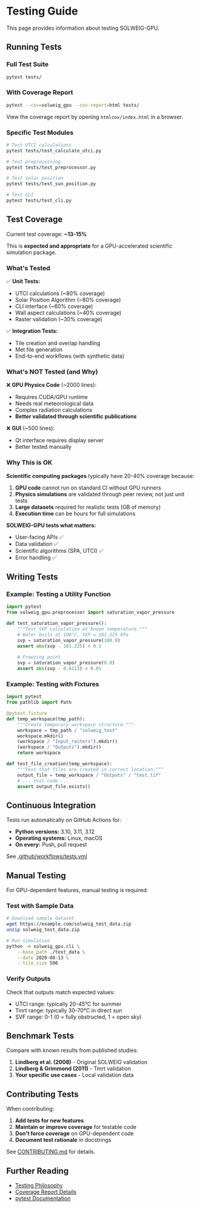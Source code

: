 # Testing Guide

This page provides information about testing SOLWEIG-GPU.

## Running Tests

### Full Test Suite

```bash
pytest tests/
```

### With Coverage Report

```bash
pytest --cov=solweig_gpu --cov-report=html tests/
```

View the coverage report by opening `htmlcov/index.html` in a browser.

### Specific Test Modules

```bash
# Test UTCI calculations
pytest tests/test_calculate_utci.py

# Test preprocessing
pytest tests/test_preprocessor.py

# Test solar position
pytest tests/test_sun_position.py

# Test CLI
pytest tests/test_cli.py
```

## Test Coverage

Current test coverage: **~13-15%**

This is **expected and appropriate** for a GPU-accelerated scientific simulation package.

### What's Tested

✅ **Unit Tests:**
- UTCI calculations (~80% coverage)
- Solar Position Algorithm (~80% coverage)
- CLI interface (~60% coverage)
- Wall aspect calculations (~40% coverage)
- Raster validation (~30% coverage)

✅ **Integration Tests:**
- Tile creation and overlap handling
- Met file generation
- End-to-end workflows (with synthetic data)

### What's NOT Tested (and Why)

❌ **GPU Physics Code** (~2000 lines):
- Requires CUDA/GPU runtime
- Needs real meteorological data
- Complex radiation calculations
- **Better validated through scientific publications**

❌ **GUI** (~500 lines):
- Qt interface requires display server
- Better tested manually

### Why This is OK

**Scientific computing packages** typically have 20-40% coverage because:

1. **GPU code** cannot run on standard CI without GPU runners
2. **Physics simulations** are validated through peer review, not just unit tests
3. **Large datasets** required for realistic tests (GB of memory)
4. **Execution time** can be hours for full simulations

**SOLWEIG-GPU tests what matters:**
- User-facing APIs ✅
- Data validation ✅
- Scientific algorithms (SPA, UTCI) ✅
- Error handling ✅

## Writing Tests

### Example: Testing a Utility Function

```python
import pytest
from solweig_gpu.preprocessor import saturation_vapor_pressure

def test_saturation_vapor_pressure():
    """Test SVP calculation at known temperature."""
    # Water boils at 100°C, SVP = 101.325 kPa
    svp = saturation_vapor_pressure(100.0)
    assert abs(svp - 101.325) < 0.1
    
    # Freezing point
    svp = saturation_vapor_pressure(0.0)
    assert abs(svp - 0.6113) < 0.01
```

### Example: Testing with Fixtures

```python
import pytest
from pathlib import Path

@pytest.fixture
def temp_workspace(tmp_path):
    """Create temporary workspace structure."""
    workspace = tmp_path / "solweig_test"
    workspace.mkdir()
    (workspace / "Input_rasters").mkdir()
    (workspace / "Outputs").mkdir()
    return workspace

def test_file_creation(temp_workspace):
    """Test that files are created in correct location."""
    output_file = temp_workspace / "Outputs" / "test.tif"
    # ... test code ...
    assert output_file.exists()
```

## Continuous Integration

Tests run automatically on GitHub Actions for:
- **Python versions:** 3.10, 3.11, 3.12
- **Operating systems:** Linux, macOS
- **On every:** Push, pull request

See [.github/workflows/tests.yml](https://github.com/your-repo/blob/main/.github/workflows/tests.yml)

## Manual Testing

For GPU-dependent features, manual testing is required:

### Test with Sample Data

```bash
# Download sample dataset
wget https://example.com/solweig_test_data.zip
unzip solweig_test_data.zip

# Run simulation
python -m solweig_gpu.cli \
    --base_path ./test_data \
    --date 2020-08-13 \
    --tile_size 500
```

### Verify Outputs

Check that outputs match expected values:
- UTCI range: typically 20-45°C for summer
- Tmrt range: typically 30-70°C in direct sun
- SVF range: 0-1 (0 = fully obstructed, 1 = open sky)

## Benchmark Tests

Compare with known results from published studies:

1. **Lindberg et al. (2008)** - Original SOLWEIG validation
2. **Lindberg & Grimmond (2011)** - Tmrt validation
3. **Your specific use cases** - Local validation data

## Contributing Tests

When contributing:

1. **Add tests for new features**
2. **Maintain or improve coverage** for testable code
3. **Don't force coverage** on GPU-dependent code
4. **Document test rationale** in docstrings

See [CONTRIBUTING.md](../CONTRIBUTING.md) for details.

## Further Reading

- [Testing Philosophy](testing.md)
- [Coverage Report Details](testing.md#coverage-details)
- [pytest Documentation](https://docs.pytest.org/)
